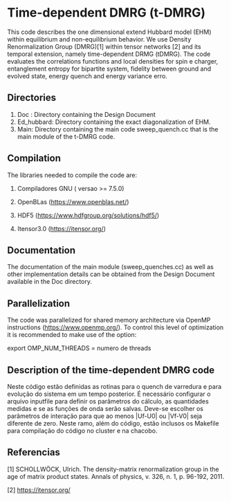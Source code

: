 # Time-dependent DMRG (t-DMRG)

This code describes the one dimensional extend Hubbard model (EHM) within equilibrium and non-equilibrium behavior. 
We use Density Renormalization Group (DMRG)[1] within tensor networks [2] and its temporal extension, namely time-dependent DRMG (tDMRG). 
The code evaluates the correlations functions and local densities for spin e charger, entanglement entropy for bipartite system, fidelity between ground and evolved state, energy quench and energy variance erro. 

## Directories

1. Doc : Directory containing the Design Document 
2. Ed_hubbard: Directory containing the exact diagonalization of EHM. 
3. Main: Directory containing the main code sweep_quench.cc that is the main module of the t-DMRG code.


## Compilation

The libraries needed to compile the code are:

1. Compiladores GNU ( versao >= 7.5.0)

2. OpenBLas (https://www.openblas.net/)

3. HDF5 (https://www.hdfgroup.org/solutions/hdf5/)

4. Itensor3.0 (https://itensor.org/)

## Documentation

The documentation of the main module (sweep_quenches.cc) as well as other implementation details can be obtained from the Design Document available in the Doc directory.

## Parallelization

The code was parallelized for shared memory architecture via OpenMP instructions (https://www.openmp.org/).
To control this level of optimization it is recommended to make use of the option:

export OMP_NUM_THREADS = numero de threads


## Description of the time-dependent DMRG code

Neste código estão definidas as rotinas para o quench de varredura e para evolução do sistema em um tempo posterior. É necessário configurar o arquivo inputfile para definir os parâmetros do cálculo, as quantidades medidas e se as funções de onda serão salvas. Deve-se escolher os parâmetros de interação para que ao menos |Uf-U0| ou |Vf-V0| seja diferente de zero. Neste ramo, além do código, estão inclusos os Makefile para compilação do código no cluster e na chacobo. 


## Referencias 

[1] SCHOLLWÖCK, Ulrich. The density-matrix renormalization group in the age of matrix product states. Annals of physics, v. 326, n. 1, p. 96-192, 2011.

[2] https://itensor.org/












